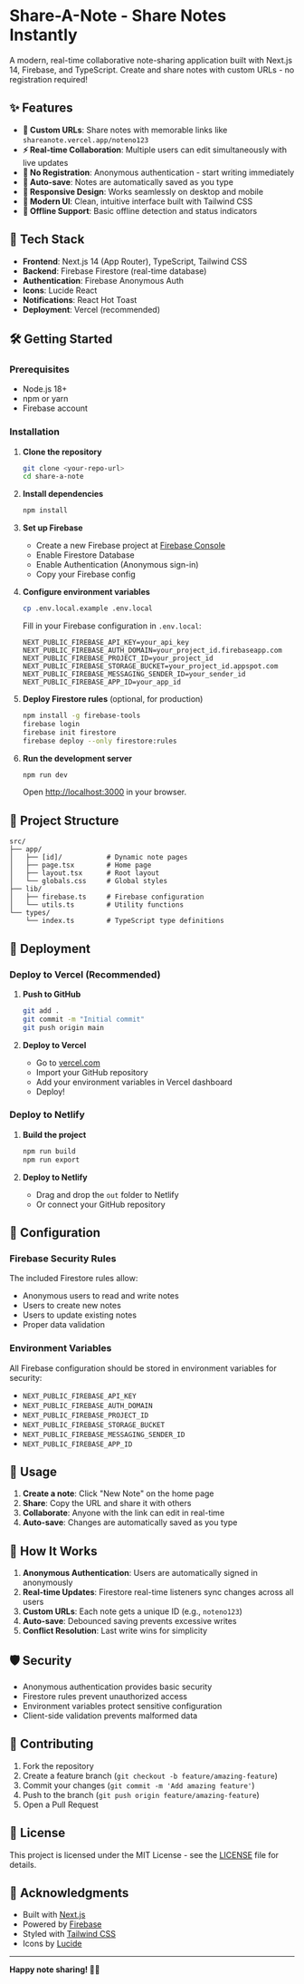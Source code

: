 # Share-A-Note - Share Notes Instantly

A modern, real-time collaborative note-sharing application built with Next.js 14, Firebase, and TypeScript. Create and share notes with custom URLs - no registration required!

## ✨ Features

- **🔗 Custom URLs**: Share notes with memorable links like `shareanote.vercel.app/noteno123`
- **⚡ Real-time Collaboration**: Multiple users can edit simultaneously with live updates
- **🚫 No Registration**: Anonymous authentication - start writing immediately
- **💾 Auto-save**: Notes are automatically saved as you type
- **📱 Responsive Design**: Works seamlessly on desktop and mobile
- **🎨 Modern UI**: Clean, intuitive interface built with Tailwind CSS
- **🔄 Offline Support**: Basic offline detection and status indicators

## 🚀 Tech Stack

- **Frontend**: Next.js 14 (App Router), TypeScript, Tailwind CSS
- **Backend**: Firebase Firestore (real-time database)
- **Authentication**: Firebase Anonymous Auth
- **Icons**: Lucide React
- **Notifications**: React Hot Toast
- **Deployment**: Vercel (recommended)

## 🛠️ Getting Started

### Prerequisites

- Node.js 18+ 
- npm or yarn
- Firebase account

### Installation

1. **Clone the repository**
   ```bash
   git clone <your-repo-url>
   cd share-a-note
   ```

2. **Install dependencies**
   ```bash
   npm install
   ```

3. **Set up Firebase**
   - Create a new Firebase project at [Firebase Console](https://console.firebase.google.com)
   - Enable Firestore Database
   - Enable Authentication (Anonymous sign-in)
   - Copy your Firebase config

4. **Configure environment variables**
   ```bash
   cp .env.local.example .env.local
   ```
   
   Fill in your Firebase configuration in `.env.local`:
   ```env
   NEXT_PUBLIC_FIREBASE_API_KEY=your_api_key
   NEXT_PUBLIC_FIREBASE_AUTH_DOMAIN=your_project_id.firebaseapp.com
   NEXT_PUBLIC_FIREBASE_PROJECT_ID=your_project_id
   NEXT_PUBLIC_FIREBASE_STORAGE_BUCKET=your_project_id.appspot.com
   NEXT_PUBLIC_FIREBASE_MESSAGING_SENDER_ID=your_sender_id
   NEXT_PUBLIC_FIREBASE_APP_ID=your_app_id
   ```

5. **Deploy Firestore rules** (optional, for production)
   ```bash
   npm install -g firebase-tools
   firebase login
   firebase init firestore
   firebase deploy --only firestore:rules
   ```

6. **Run the development server**
   ```bash
   npm run dev
   ```

   Open [http://localhost:3000](http://localhost:3000) in your browser.

## 📁 Project Structure

```
src/
├── app/
│   ├── [id]/           # Dynamic note pages
│   ├── page.tsx        # Home page
│   ├── layout.tsx      # Root layout
│   └── globals.css     # Global styles
├── lib/
│   ├── firebase.ts     # Firebase configuration
│   └── utils.ts        # Utility functions
└── types/
    └── index.ts        # TypeScript type definitions
```

## 🚀 Deployment

### Deploy to Vercel (Recommended)

1. **Push to GitHub**
   ```bash
   git add .
   git commit -m "Initial commit"
   git push origin main
   ```

2. **Deploy to Vercel**
   - Go to [vercel.com](https://vercel.com)
   - Import your GitHub repository
   - Add your environment variables in Vercel dashboard
   - Deploy!

### Deploy to Netlify

1. **Build the project**
   ```bash
   npm run build
   npm run export
   ```

2. **Deploy to Netlify**
   - Drag and drop the `out` folder to Netlify
   - Or connect your GitHub repository

## 🔧 Configuration

### Firebase Security Rules

The included Firestore rules allow:
- Anonymous users to read and write notes
- Users to create new notes
- Users to update existing notes
- Proper data validation

### Environment Variables

All Firebase configuration should be stored in environment variables for security:

- `NEXT_PUBLIC_FIREBASE_API_KEY`
- `NEXT_PUBLIC_FIREBASE_AUTH_DOMAIN`
- `NEXT_PUBLIC_FIREBASE_PROJECT_ID`
- `NEXT_PUBLIC_FIREBASE_STORAGE_BUCKET`
- `NEXT_PUBLIC_FIREBASE_MESSAGING_SENDER_ID`
- `NEXT_PUBLIC_FIREBASE_APP_ID`

## 📝 Usage

1. **Create a note**: Click "New Note" on the home page
2. **Share**: Copy the URL and share it with others
3. **Collaborate**: Anyone with the link can edit in real-time
4. **Auto-save**: Changes are automatically saved as you type

## 🔄 How It Works

1. **Anonymous Authentication**: Users are automatically signed in anonymously
2. **Real-time Updates**: Firestore real-time listeners sync changes across all users
3. **Custom URLs**: Each note gets a unique ID (e.g., `noteno123`)
4. **Auto-save**: Debounced saving prevents excessive writes
5. **Conflict Resolution**: Last write wins for simplicity

## 🛡️ Security

- Anonymous authentication provides basic security
- Firestore rules prevent unauthorized access
- Environment variables protect sensitive configuration
- Client-side validation prevents malformed data

## 🤝 Contributing

1. Fork the repository
2. Create a feature branch (`git checkout -b feature/amazing-feature`)
3. Commit your changes (`git commit -m 'Add amazing feature'`)
4. Push to the branch (`git push origin feature/amazing-feature`)
5. Open a Pull Request

## 📄 License

This project is licensed under the MIT License - see the [LICENSE](LICENSE) file for details.

## 🙏 Acknowledgments

- Built with [Next.js](https://nextjs.org/)
- Powered by [Firebase](https://firebase.google.com/)
- Styled with [Tailwind CSS](https://tailwindcss.com/)
- Icons by [Lucide](https://lucide.dev/)

---

**Happy note sharing! 📝✨**
